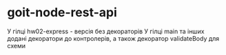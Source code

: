 # goit-node-rest-api
У гілці hw02-express - версія без декораторів
У гілці main та інших додані декоратори до контролерів, а також декоратор validateBody для схеми
